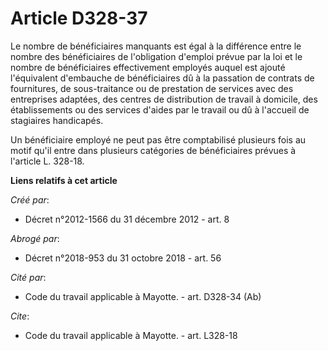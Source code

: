 # Article D328-37

Le nombre de bénéficiaires manquants est égal à la différence entre le nombre des bénéficiaires de l'obligation d'emploi
prévue par la loi et le nombre de bénéficiaires effectivement employés auquel est ajouté l'équivalent d'embauche de
bénéficiaires dû à la passation de contrats de fournitures, de sous-traitance ou de prestation de services avec des
entreprises adaptées, des centres de distribution de travail à domicile, des établissements ou des services d'aides par le
travail ou dû à l'accueil de stagiaires handicapés. 

Un bénéficiaire employé ne peut pas être comptabilisé plusieurs fois au motif qu'il entre dans plusieurs catégories de
bénéficiaires prévues à l'article L. 328-18.

**Liens relatifs à cet article**

_Créé par_:

  - Décret n°2012-1566 du 31 décembre 2012 - art. 8

_Abrogé par_:

  - Décret n°2018-953 du 31 octobre 2018 - art. 56

_Cité par_:

  - Code du travail applicable à Mayotte. - art. D328-34 (Ab)

_Cite_:

  - Code du travail applicable à Mayotte. - art. L328-18
